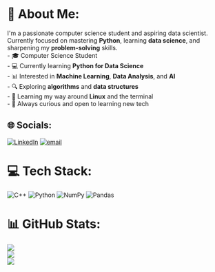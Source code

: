 # 💫 About Me:
I'm a passionate computer science student and aspiring data scientist.  <br>Currently focused on mastering **Python**, learning **data science**, and sharpening my **problem-solving** skills.<br>- 🎓 Computer Science Student<br>- 💻 Currently learning **Python for Data Science**<br>- 📊 Interested in **Machine Learning**, **Data Analysis**, and **AI**<br>- 🔍 Exploring **algorithms** and **data structures**<br>- 🐧 Learning my way around **Linux** and the terminal<br>- 🌱 Always curious and open to learning new tech


## 🌐 Socials:
[![LinkedIn](https://img.shields.io/badge/LinkedIn-%230077B5.svg?logo=linkedin&logoColor=white)](https://www.linkedin.com/in/moeinrazmi/) [![email](https://img.shields.io/badge/Email-D14836?logo=gmail&logoColor=white)](mailto:moein.razmi.dev@gmail.com) 

# 💻 Tech Stack:
![C++](https://img.shields.io/badge/c++-%2300599C.svg?style=plastic&logo=c%2B%2B&logoColor=white) ![Python](https://img.shields.io/badge/python-3670A0?style=plastic&logo=python&logoColor=ffdd54) ![NumPy](https://img.shields.io/badge/numpy-%23013243.svg?style=plastic&logo=numpy&logoColor=white) ![Pandas](https://img.shields.io/badge/pandas-%23150458.svg?style=plastic&logo=pandas&logoColor=white)
# 📊 GitHub Stats:
![](https://github-readme-stats.vercel.app/api?username=Moeinrzm&theme=great-gatsby&hide_border=false&include_all_commits=false&count_private=false)<br/>
![](https://nirzak-streak-stats.vercel.app/?user=Moeinrzm&theme=great-gatsby&hide_border=false)<br/>
![](https://github-readme-stats.vercel.app/api/top-langs/?username=Moeinrzm&theme=great-gatsby&hide_border=false&include_all_commits=false&count_private=false&layout=compact)

<!-- Proudly created with GPRM ( https://gprm.itsvg.in ) -->
